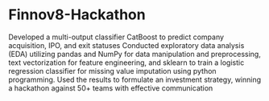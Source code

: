 # Finnov8-Hackathon
Developed a multi-output classifier CatBoost to predict company acquisition, IPO, and exit statuses
Conducted exploratory data analysis (EDA) utilizing pandas and NumPy for data manipulation and preprocessing, text vectorization
for feature engineering, and sklearn to train a logistic regression classifier for missing value imputation using python programming.
Used the results to formulate an investment strategy, winning a hackathon against 50+ teams with effective communication
